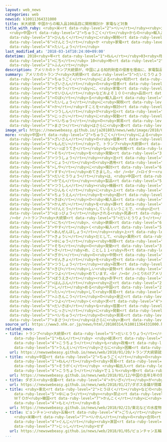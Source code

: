 ```yaml
---
layout: web_news
categories: web
newsid: k10011364331000
title: 米大統領 中国からの輸入品100品目に関税検討か 家電など対象
title_with_ruby: <ruby>米<rt data-ruby-level="2">べい</rt></ruby><ruby>大統領<rt data-ruby-level="5">だいとうりょう</rt></ruby>
  <ruby>中国<rt data-ruby-level="2">ちゅうごく</rt></ruby>からの<ruby>輸入品<rt data-ruby-level="5">ゆにゅうひん</rt></ruby>100<ruby>品目<rt
  data-ruby-level="3">ひんもく</rt></ruby>に<ruby>関税<rt data-ruby-level="5">かんぜい</rt></ruby><ruby>検討<rt
  data-ruby-level="6">けんとう</rt></ruby>か <ruby>家電<rt data-ruby-level="2">かでん</rt></ruby>など<ruby>対象<rt
  data-ruby-level="4">たいしょう</rt></ruby>
last_modified_at: '2018-03-14T10:24:00+09:00'
datetime: 2018<ruby>年<rt data-ruby-level="1">ねん</rt></ruby>03<ruby>月<rt data-ruby-level="1">がつ</rt></ruby>14<ruby>日<rt
  data-ruby-level="1">にち</rt></ruby> 10<ruby>時<rt data-ruby-level="2">じ</rt></ruby>24<ruby>分<rt
  data-ruby-level="2">ふん</rt></ruby>
description: アメリカのトランプ大統領が、中国による知的財産の侵害を理由に、家電製品などおよそ１００品目に上る輸入品を対象に関税を課すことを検討している、とロイター通信が伝えました。実際に発動されれば米中の貿易摩擦はさらに激しくなりそうです。
summary: アメリカのトランプ<ruby>大統領<rt data-ruby-level="5">だいとうりょう</rt></ruby>が、<ruby>中国<rt
  data-ruby-level="2">ちゅうごく</rt></ruby>による<ruby>知的<rt data-ruby-level="4">ちてき</rt></ruby><ruby>財産<rt
  data-ruby-level="5">ざいさん</rt></ruby>の<ruby>侵害<rt data-ruby-level="7">しんがい</rt></ruby>を<ruby>理由<rt
  data-ruby-level="3">りゆう</rt></ruby>に、<ruby>家電<rt data-ruby-level="2">かでん</rt></ruby><ruby>製品<rt
  data-ruby-level="5">せいひん</rt></ruby>などおよそ１００<ruby>品目<rt data-ruby-level="3">ひんもく</rt></ruby>に<ruby>上<rt
  data-ruby-level="1">のぼ</rt></ruby>る<ruby>輸入品<rt data-ruby-level="5">ゆにゅうひん</rt></ruby>を<ruby>対象<rt
  data-ruby-level="4">たいしょう</rt></ruby>に<ruby>関税<rt data-ruby-level="5">かんぜい</rt></ruby>を<ruby>課<rt
  data-ruby-level="4">か</rt></ruby>すことを<ruby>検討<rt data-ruby-level="6">けんとう</rt></ruby>している、とロイター<ruby>通信<rt
  data-ruby-level="4">つうしん</rt></ruby>が<ruby>伝<rt data-ruby-level="4">つた</rt></ruby>えました。<ruby>実際<rt
  data-ruby-level="5">じっさい</rt></ruby>に<ruby>発動<rt data-ruby-level="3">はつどう</rt></ruby>されれば<ruby>米中<rt
  data-ruby-level="2">べいちゅう</rt></ruby>の<ruby>貿易<rt data-ruby-level="5">ぼうえき</rt></ruby><ruby>摩擦<rt
  data-ruby-level="7">まさつ</rt></ruby>はさらに<ruby>激<rt data-ruby-level="6">はげ</rt></ruby>しくなりそうです。
image_url: https://newswebeasy.github.io/ja201803/news/web/image/2018/03/14/K10011364331_1803141030_1803141032_01_02.jpg
more: <ruby>中国<rt data-ruby-level="2">ちゅうごく</rt></ruby>による<ruby>知的<rt data-ruby-level="4">ちてき</rt></ruby><ruby>財産<rt
  data-ruby-level="5">ざいさん</rt></ruby>の<ruby>侵害<rt data-ruby-level="7">しんがい</rt></ruby>をめぐる<ruby>問題<rt
  data-ruby-level="3">もんだい</rt></ruby>で、トランプ<ruby>大統領<rt data-ruby-level="5">だいとうりょう</rt></ruby>は、<ruby>一方的<rt
  data-ruby-level="4">いっぽうてき</rt></ruby>な<ruby>制裁<rt data-ruby-level="6">せいさい</rt></ruby><ruby>措置<rt
  data-ruby-level="7">そち</rt></ruby>を<ruby>発動<rt data-ruby-level="3">はつどう</rt></ruby>できる<ruby>通商<rt
  data-ruby-level="3">つうしょう</rt></ruby><ruby>法<rt data-ruby-level="4">ほう</rt></ruby>３０１<ruby>条<rt
  data-ruby-level="5">じょう</rt></ruby>の<ruby>適用<rt data-ruby-level="5">てきよう</rt></ruby>を<ruby>視野<rt
  data-ruby-level="6">しや</rt></ruby>に<ruby>検討<rt data-ruby-level="6">けんとう</rt></ruby>を<ruby>進<rt
  data-ruby-level="3">すす</rt></ruby>めてきました。<br /><br />ロイター<ruby>通信<rt data-ruby-level="4">つうしん</rt></ruby>によりますと、トランプ<ruby>大統領<rt
  data-ruby-level="5">だいとうりょう</rt></ruby>は、<ruby>中国<rt data-ruby-level="2">ちゅうごく</rt></ruby>からの<ruby>家電<rt
  data-ruby-level="2">かでん</rt></ruby><ruby>製品<rt data-ruby-level="5">せいひん</rt></ruby>や<ruby>通信<rt
  data-ruby-level="4">つうしん</rt></ruby><ruby>機器<rt data-ruby-level="4">きき</rt></ruby>などおよそ１００<ruby>品目<rt
  data-ruby-level="3">ひんもく</rt></ruby>に<ruby>上<rt data-ruby-level="1">のぼ</rt></ruby>る６<ruby>兆円<rt
  data-ruby-level="4">ちょうえん</rt></ruby>を<ruby>超<rt data-ruby-level="7">こ</rt></ruby>える<ruby>規模<rt
  data-ruby-level="6">きぼ</rt></ruby>の<ruby>輸入品<rt data-ruby-level="5">ゆにゅうひん</rt></ruby>に<ruby>関税<rt
  data-ruby-level="5">かんぜい</rt></ruby>を<ruby>課<rt data-ruby-level="4">か</rt></ruby>すことを<ruby>検討<rt
  data-ruby-level="6">けんとう</rt></ruby>しているということで、<ruby>近<rt data-ruby-level="2">ちか</rt></ruby>く<ruby>発表<rt
  data-ruby-level="3">はっぴょう</rt></ruby>される<ruby>見通<rt data-ruby-level="2">みとお</rt></ruby>しだとしています。<br
  /><br />トランプ<ruby>大統領<rt data-ruby-level="5">だいとうりょう</rt></ruby>は<ruby>今月<rt data-ruby-level="2">こんげつ</rt></ruby>８<ruby>日<rt
  data-ruby-level="1">にち</rt></ruby>、<ruby>鉄鋼<rt data-ruby-level="6">てっこう</rt></ruby>やアルミニウムが<ruby>安<rt
  data-ruby-level="3">やす</rt></ruby>く<ruby>輸入<rt data-ruby-level="5">ゆにゅう</rt></ruby>されていることが<ruby>安全保障<rt
  data-ruby-level="6">あんぜんほしょう</rt></ruby><ruby>上<rt data-ruby-level="1">じょう</rt></ruby>の<ruby>脅威<rt
  data-ruby-level="7">きょうい</rt></ruby>だとして、<ruby>異例<rt data-ruby-level="6">いれい</rt></ruby>の<ruby>輸入<rt
  data-ruby-level="5">ゆにゅう</rt></ruby><ruby>制限<rt data-ruby-level="5">せいげん</rt></ruby><ruby>措置<rt
  data-ruby-level="7">そち</rt></ruby>の<ruby>発動<rt data-ruby-level="3">はつどう</rt></ruby>を<ruby>決<rt
  data-ruby-level="3">き</rt></ruby>め、ことし１１<ruby>月<rt data-ruby-level="1">がつ</rt></ruby>の<ruby>議会<rt
  data-ruby-level="4">ぎかい</rt></ruby>の<ruby>中間<rt data-ruby-level="2">ちゅうかん</rt></ruby><ruby>選挙<rt
  data-ruby-level="4">せんきょ</rt></ruby>を<ruby>控<rt data-ruby-level="7">ひか</rt></ruby>え、<ruby>通商<rt
  data-ruby-level="3">つうしょう</rt></ruby><ruby>政策<rt data-ruby-level="6">せいさく</rt></ruby>で<ruby>厳<rt
  data-ruby-level="6">きび</rt></ruby>しい<ruby>姿勢<rt data-ruby-level="6">しせい</rt></ruby>を<ruby>強<rt
  data-ruby-level="2">つよ</rt></ruby>めています。<br /><br />とりわけアメリカが<ruby>抱<rt data-ruby-level="7">かか</rt></ruby>える<ruby>貿易<rt
  data-ruby-level="5">ぼうえき</rt></ruby><ruby>赤字<rt data-ruby-level="1">あかじ</rt></ruby>の<ruby>半分<rt
  data-ruby-level="2">はんぶん</rt></ruby><ruby>近<rt data-ruby-level="2">ちか</rt></ruby>くを<ruby>占<rt
  data-ruby-level="7">し</rt></ruby>める<ruby>中国<rt data-ruby-level="2">ちゅうごく</rt></ruby>に<ruby>対<rt
  data-ruby-level="3">たい</rt></ruby>して<ruby>貿易<rt data-ruby-level="5">ぼうえき</rt></ruby><ruby>不均衡<rt
  data-ruby-level="7">ふきんこう</rt></ruby>の<ruby>是正<rt data-ruby-level="7">ぜせい</rt></ruby>を<ruby>強<rt
  data-ruby-level="2">つよ</rt></ruby>く<ruby>求<rt data-ruby-level="4">もと</rt></ruby>めていて、こうした<ruby>大規模<rt
  data-ruby-level="6">だいきぼ</rt></ruby>な<ruby>措置<rt data-ruby-level="7">そち</rt></ruby>が<ruby>実際<rt
  data-ruby-level="5">じっさい</rt></ruby>に<ruby>発動<rt data-ruby-level="3">はつどう</rt></ruby>されれば<ruby>米中<rt
  data-ruby-level="2">べいちゅう</rt></ruby>の<ruby>貿易<rt data-ruby-level="5">ぼうえき</rt></ruby><ruby>摩擦<rt
  data-ruby-level="7">まさつ</rt></ruby>はさらに<ruby>激<rt data-ruby-level="6">はげ</rt></ruby>しくなりそうです。
source_url: https://www3.nhk.or.jp/news/html/20180314/k10011364331000.html
related_news:
- title: トランプ<ruby>大統領<rt data-ruby-level="5">だいとうりょう</rt></ruby><ruby>就任<rt data-ruby-level="6">しゅうにん</rt></ruby>１<ruby>年<rt
    data-ruby-level="1">ねん</rt></ruby> <ruby>経済<rt data-ruby-level="6">けいざい</rt></ruby><ruby>好調<rt
    data-ruby-level="4">こうちょう</rt></ruby>も<ruby>政権<rt data-ruby-level="6">せいけん</rt></ruby><ruby>運営<rt
    data-ruby-level="5">うんえい</rt></ruby>さらに<ruby>困難<rt data-ruby-level="6">こんなん</rt></ruby>か
  url: https://newswebeasy.github.io/news/web/2018/01/20/トランプ大統領就任1年-経済好調も政権運営さらに困難か
- title: <ruby>中国<rt data-ruby-level="2">ちゅうごく</rt></ruby>の<ruby>去年<rt data-ruby-level="3">きょねん</rt></ruby>１<ruby>年<rt
    data-ruby-level="1">ねん</rt></ruby>の<ruby>貿易<rt data-ruby-level="5">ぼうえき</rt></ruby><ruby>総額<rt
    data-ruby-level="5">そうがく</rt></ruby> <ruby>輸出入<rt data-ruby-level="5">ゆしゅつにゅう</rt></ruby><ruby>好調<rt
    data-ruby-level="4">こうちょう</rt></ruby>で１１％<ruby>増<rt data-ruby-level="5">ぞう</rt></ruby>
  url: https://newswebeasy.github.io/news/web/2018/01/12/中国の去年1年の貿易総額-輸出入好調で11増
- title: ダボス<ruby>会議<rt data-ruby-level="4">かいぎ</rt></ruby>が<ruby>閉幕<rt data-ruby-level="6">へいまく</rt></ruby>
  url: https://newswebeasy.github.io/news/web/2018/01/27/ダボス会議が閉幕
- title: <ruby>東北<rt data-ruby-level="2">とうほく</rt></ruby>などの<ruby>水産物<rt data-ruby-level="4">すいさんぶつ</rt></ruby><ruby>輸入<rt
    data-ruby-level="5">ゆにゅう</rt></ruby><ruby>禁止<rt data-ruby-level="5">きんし</rt></ruby>
    ＷＴＯが<ruby>韓国<rt data-ruby-level="7">かんこく</rt></ruby>に<ruby>是正<rt data-ruby-level="7">ぜせい</rt></ruby><ruby>求<rt
    data-ruby-level="4">もと</rt></ruby>める
  url: https://newswebeasy.github.io/news/web/2018/02/23/東北などの水産物輸入禁止-WTOが韓国に是正求める
- title: ピョンチャン<ruby>五輪<rt data-ruby-level="4">ごりん</rt></ruby><ruby>期間中<rt data-ruby-level="3">きかんちゅう</rt></ruby>
    <ruby>米韓<rt data-ruby-level="7">べいかん</rt></ruby>の<ruby>合同<rt data-ruby-level="2">ごうどう</rt></ruby><ruby>軍事<rt
    data-ruby-level="4">ぐんじ</rt></ruby><ruby>演習<rt data-ruby-level="5">えんしゅう</rt></ruby>は<ruby>実施<rt
    data-ruby-level="7">じっし</rt></ruby>せず
  url: https://newswebeasy.github.io/news/web/2018/01/05/ピョンチャン五輪期間中-米韓の合同軍事演習は実施せず
...
```


